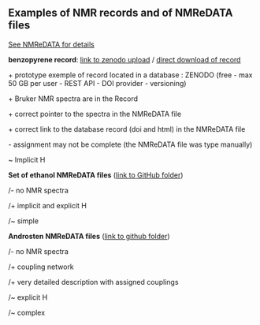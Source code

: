 ## Examples of NMR records and of NMReDATA files 
[See NMReDATA for details](http://nmredata.org/wiki)



**benzopyrene record**: [link to zenodo
upload](https://doi.org/10.5281/zenodo.825777) / [direct download
of
record](https://www.zenodo.org/record/1032533/files/compound1.zip)

\+ prototype exemple of record located in a database : ZENODO (free -
max 50 GB per user - REST API - DOI provider - versioning)

\+ Bruker NMR spectra are in the Record

\+ correct pointer to the spectra in the NMReDATA file

\+ correct link to the database record (doi and html) in the NMReDATA
file

\- assignment may not be complete (the NMReDATA file was type
manually)

\~ Implicit H



**Set of ethanol NMReDATA files** ([link to GitHub
folder](https://github.com/djeanner/NMReDATA/tree/master/examples_of_NMRrecords_and_nmredata_sdf_files/ethanol_from_DFT_GIAO_dft))


/- no NMR spectra

/+ implicit and explicit H

/~ simple


**Androsten NMReDATA files** ([link to github
folder](https://github.com/djeanner/NMReDATA/tree/master/examples_of_NMRrecords_and_nmredata_sdf_files/androsten_from_DFT_GIAO_calculation))


/- no NMR spectra

/+ coupling network

/+ very detailed description with assigned couplings

/~ explicit H

/~ complex
